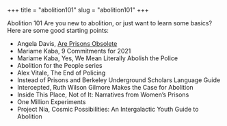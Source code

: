 +++
title = "abolition101"
slug = "abolition101"
+++

Abolition 101
Are you new to abolition, or just want to learn some basics? Here are some good starting points: 
* Angela Davis, [Are Prisons Obsolete](http://www.worldcat.org/oclc/52832083)
* Mariame Kaba, 9 Commitments for 2021
* Mariame Kaba, Yes, We Mean Literally Abolish the Police
* Abolition for the People series
* Alex Vitale, The End of Policing
* Instead of Prisons and Berkeley Underground Scholars Language Guide
* Intercepted, Ruth Wilson Gilmore Makes the Case for Abolition
* Inside This Place, Not of It: Narratives from Women’s Prisons
* One Million Experiments
* Project Nia, Cosmic Possibilities: An Intergalactic Youth Guide to Abolition 